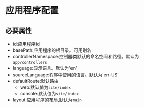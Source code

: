 # 应用程序配置

## 必要属性
* id:应用程序id
* basePath:应用程序的根目录。可用别名
* controllerNamespace:控制器类默认的命名空间和路径。默认为`app/controllers`
* language:显示语言。默认为'en'
* sourceLanguage:程序中使用的语言。默认为'en-US'
* defaultRoute:默认路由
    * web:默认值为`site/index`
    * console:默认值为`site/index`
* layout:应用程序的布局,默认为`main`
